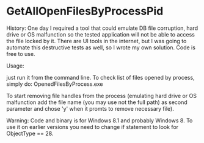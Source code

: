GetAllOpenFilesByProcessPid
===========================

History:
One day I required a tool that could emulate DB file corruption, hard drive or OS malfunction so the tested application will not be able to access the file locked by it. There are UI tools in the internet, but I was going to automate this destructive tests as well, so I wrote my own solution. Code is free to use.

Usage:

just run it from the command line.
To check list of files opened by process, simply do:
OpenedFilesByProcess.exe <ProcesID>

To start removing file handles from the process (emulating hard drive or OS malfunction add the file name (you may use not the full path) as second parameter and chose 'y' when it promts to remove necessary file).


Warning:
Code and binary is for Windows 8.1 and probably Windows 8. To use it on earlier versions you need to change if statement to look for ObjectType == 28.

